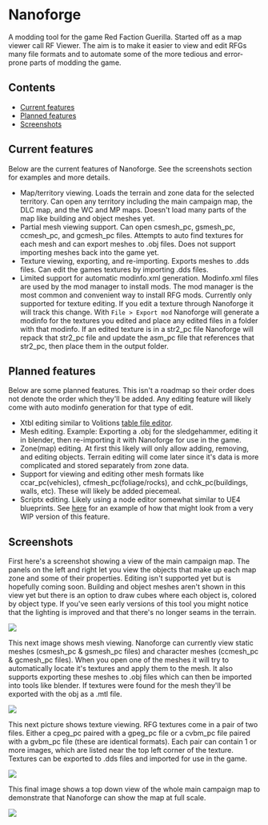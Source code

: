 # Nanoforge
A modding tool for the game Red Faction Guerilla. Started off as a map viewer call RF Viewer. The aim is to make it easier to view and edit RFGs many file formats and to automate some of the more tedious and error-prone parts of modding the game.

## Contents
- [Current features](https://github.com/Moneyl/Nanoforge#current-features)
- [Planned features](https://github.com/Moneyl/Nanoforge#planned-features)
- [Screenshots](https://github.com/Moneyl/Nanoforge#screenshots)

## Current features
Below are the current features of Nanoforge. See the screenshots section for examples and more details.
- Map/territory viewing. Loads the terrain and zone data for the selected territory. Can open any territory including the main campaign map, the DLC map, and the WC and MP maps. Doesn't load many parts of the map like building and object meshes yet.
- Partial mesh viewing support. Can open csmesh_pc, gsmesh_pc, ccmesh_pc, and gcmesh_pc files. Attempts to auto find textures for each mesh and can export meshes to .obj files. Does not support importing meshes back into the game yet.
- Texture viewing, exporting, and re-importing. Exports meshes to .dds files. Can edit the games textures by importing .dds files.
- Limited support for automatic modinfo.xml generation. Modinfo.xml files are used by the mod manager to install mods. The mod manager is the most common and convenient way to install RFG mods. Currently only supported for texture editing. If you edit a texture through Nanoforge it will track this change. With `File > Export mod` Nanoforge will generate a modinfo for the textures you edited and place any edited files in a folder with that modinfo. If an edited texture is in a str2_pc file Nanoforge will repack that str2_pc file and update the asm_pc file that references that str2_pc, then place them in the output folder.

## Planned features 
Below are some planned features. This isn't a roadmap so their order does not denote the order which they'll be added. Any editing feature will likely come with auto modinfo generation for that type of edit.
- Xtbl editing similar to Volitions [table file editor](https://github.com/volition-inc/Kinzies-Toy-Box/tree/master/tools/table_file_editor).
- Mesh editing. Example: Exporting a .obj for the sledgehammer, editing it in blender, then re-importing it with Nanoforge for use in the game.
- Zone(map) editing. At first this likely will only allow adding, removing, and editing objects. Terrain editing will come later since it's data is more complicated and stored separately from zone data.
- Support for viewing and editing other mesh formats like ccar_pc(vehicles), cfmesh_pc(foliage/rocks), and cchk_pc(buildings, walls, etc). These will likely be added piecemeal.
- Scriptx editing. Likely using a node editor somewhat similar to UE4 blueprints. See [here](https://imgur.com/GaRuqAY) for an example of how that might look from a very WIP version of this feature.

## Screenshots
First here's a screenshot showing a view of the main campaign map. The panels on the left and right let you view the objects that make up each map zone and some of their properties. Editing isn't supported yet but is hopefully coming soon. Building and object meshes aren't shown in this view yet but there is an option to draw cubes where each object is, colored by object type. If you've seen early versions of this tool you might notice that the lighting is improved and that there's no longer seams in the terrain.

![](https://i.imgur.com/FTXfVAB.jpg)

This next image shows mesh viewing. Nanoforge can currently view static meshes (csmesh_pc & gsmesh_pc files) and character meshes (ccmesh_pc & gcmesh_pc files). When you open one of the meshes it will try to automatically locate it's textures and apply them to the mesh. It also supports exporting these meshes to .obj files which can then be imported into tools like blender. If textures were found for the mesh they'll be exported with the obj as a .mtl file.

![](https://i.imgur.com/4jVOl5m.png)

This next picture shows texture viewing. RFG textures come in a pair of two files. Either a cpeg_pc paired with a gpeg_pc file or a cvbm_pc file paired with a gvbm_pc file (these are identical formats). Each pair can contain 1 or more images, which are listed near the top left corner of the texture. Textures can be exported to .dds files and imported for use in the game.

![](https://i.imgur.com/j0q4dah.jpg)

This final image shows a top down view of the whole main campaign map to demonstrate that Nanoforge can show the map at full scale.

![](https://i.imgur.com/onv4Dln.jpg)
